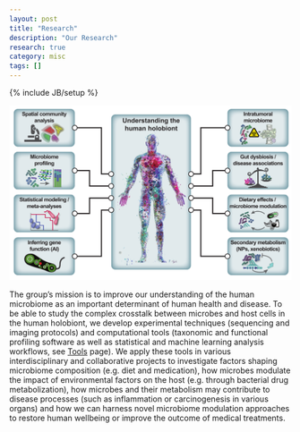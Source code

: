 ```yaml
---
layout: post
title: "Research"
description: "Our Research"
research: true
category: misc
tags: []
---
```

{% include JB/setup %}

![Overview](/assets/images/projects/overview.png)

The group’s mission is to improve our understanding of the human microbiome as an important determinant of human health and disease. To be able to study the complex crosstalk between microbes and host cells in the human holobiont, we develop experimental techniques (sequencing and imaging protocols) and computational tools (taxonomic and functional profiling software as well as statistical and machine learning analysis workflows, see [Tools](/tools) page). We apply these tools in various interdisciplinary and collaborative projects to investigate factors shaping microbiome composition (e.g. diet and medication), how microbes modulate the impact of environmental factors on the host (e.g. through bacterial drug metabolization), how microbes and their metabolism may contribute to disease processes (such as inflammation or carcinogenesis in various organs) and how we can harness novel microbiome modulation approaches to restore human wellbeing or improve the outcome of medical treatments.

